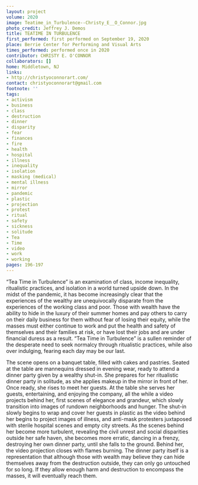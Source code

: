 ```yaml
---
layout: project
volume: 2020
image: Teatime_in_Turbulence--Christy_E__O_Connor.jpg
photo_credit: Jeffrey J. Demos
title: TEATIME IN TURBULENCE
first_performed: first performed on September 19, 2020
place: Berrie Center for Performing and Visual Arts
times_performed: performed once in 2020
contributor: CHRISTY E. O'CONNOR
collaborators: []
home: Middletown, NJ
links:
- http://christyoconnorart.com/
contact: christyoconnorart@gmail.com
footnote: ''
tags:
- activism
- business
- class
- destruction
- dinner
- disparity
- fear
- finances
- fire
- health
- hospital
- illness
- inequality
- isolation
- masking (medical)
- mental illness
- mirror
- pandemic
- plastic
- projection
- protest
- ritual
- safety
- sickness
- solitude
- Tea
- Time
- video
- work
- working
pages: 196-197
---
```


“Tea Time in Turbulence” is an examination of class, income inequality, ritualistic practices, and isolation in a world turned upside down. In the midst of the pandemic, it has become increasingly clear that the experiences of the wealthy are unequivocally disparate from the experiences of the working class and poor. Those with wealth have the ability to hide in the luxury of their summer homes and pay others to carry on their daily business for them without fear of losing their equity, while the masses must either continue to work and put the health and safety of themselves and their families at risk, or have lost their jobs and are under financial duress as a result. “Tea Time in Turbulence” is a sullen reminder of the desperate need to seek normalcy through ritualistic practices, while also over indulging, fearing each day may be our last.

The scene opens on a banquet table, filled with cakes and pastries. Seated at the table are mannequins dressed in evening wear, ready to attend a dinner party given by a wealthy shut-in. She prepares for her ritualistic dinner party in solitude, as she applies makeup in the mirror in front of her. Once ready, she rises to meet her guests. At the table she serves her guests, entertaining, and enjoying the company, all the while a video projects behind her, first scenes of elegance and grandeur, which slowly transition into images of rundown neighborhoods and hunger. The shut-in slowly begins to wrap and cover her guests in plastic as the video behind her begins to project images of illness, and anti-mask protesters juxtaposed with sterile hospital scenes and empty city streets. As the scenes behind her become more turbulent, revealing the civil unrest and social disparities outside her safe haven, she becomes more erratic, dancing in a frenzy, destroying her own dinner party, until she falls to the ground. Behind her, the video projection closes with flames burning. The dinner party itself is a representation that although those with wealth may believe they can hide themselves away from the destruction outside, they can only go untouched for so long. If they allow enough harm and destruction to encompass the masses, it will eventually reach them.